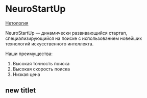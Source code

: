 # NeuroStartUp

[Нетология](https://netology-code.github.io/git-homeworks/introduction/assets/logo.png)

NeuroStartUp — динамически развивающийся стартап, специализирующийся на поиске с использованием новейших технологий искусственного интеллекта.

Наши преимущества:
1.  Высокая точность поиска
2.  Высокая скорость поиска
3.  Низкая цена

## new titlet

